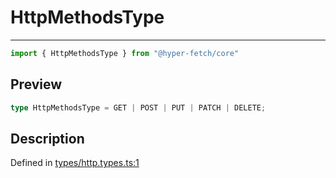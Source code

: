 

# HttpMethodsType

<div class="api-docs__separator" data-reactroot="">

---

</div><div class="api-docs__import" data-reactroot="">

```ts
import { HttpMethodsType } from "@hyper-fetch/core"
```

</div><div class="api-docs__section">

## Preview

</div><div class="api-docs__preview type single">

```ts
type HttpMethodsType = GET | POST | PUT | PATCH | DELETE;
```

</div><div class="api-docs__section">

## Description

</div><div class="api-docs__description"><span class="api-docs__do-not-parse">



</span></div><p class="api-docs__definition">

Defined in [types/http.types.ts:1](https://github.com/BetterTyped/hyper-fetch/blob/0bdb96c0/packages/core/src/types/http.types.ts#L1)

</p>